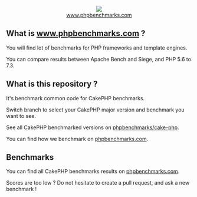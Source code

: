 <p align="center">
  <img src="http://www.phpbenchmarks.com/images/logo_github.png">
  <br>
  <a href="http://www.phpbenchmarks.com" target="_blank">www.phpbenchmarks.com</a>
</p>

## What is www.phpbenchmarks.com ?

You will find lot of benchmarks for PHP frameworks and template engines.

You can compare results between Apache Bench and Siege, and PHP 5.6 to 7.3.

## What is this repository ?

It's benchmark common code for CakePHP benchmarks.

Switch branch to select your CakePHP major version and benchmark you want to see.

See all CakePHP benchmarked versions on [phpbenchmarks/cake-php](https://github.com/phpbenchmarks/cake-php).

You can find how we benchmark on [phpbenchmarks.com](http://www.phpbenchmarks.com/en/benchmark-protocol.html).

## Benchmarks

You can find all CakePHP benchmarks results on [phpbenchmarks.com](http://www.phpbenchmarks.com/en/benchmark/cake-php.html).

Scores are too low ? Do not hesitate to create a pull request, and ask a new benchmark !
